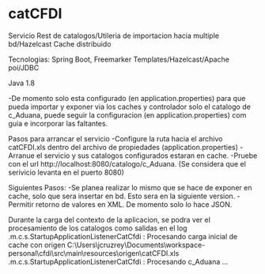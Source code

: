 # catCFDI

Servicio Rest de catalogos/Utileria de importacion hacia multiple bd/Hazelcast Cache distribuido

Tecnologias: Spring Boot, Freemarker Templates/Hazelcast/Apache poi/JDBC

Java 1.8

-De momento solo esta configurado (en application.properties) para que pueda importar y exponer via los caches y controlador solo el catalogo de c_Aduana, 
puede seguir la configuracion (en application.properties) com guia e incorporar las faltantes.

Pasos para arrancar el servicio
-Configure la ruta hacia el archivo catCFDI.xls dentro del archivo de propiedades (application.properties)
-Arranue el servicio y sus catalogos configurados estaran en cache.
-Pruebe con el url http://localhost:8080/catalogo/c_Aduana. (Se considera que el serivicio levanta en el puerto 8080)

Siguientes Pasos:
-Se planea realizar lo mismo que se hace de exponer en cache, solo que sera insertar en bd. Esto sera en la siguiente version.
-Permitir retorno de valores en XML. De momento solo lo hace JSON.

Durante la carga del contexto de la aplicacion, se podra ver el procesamiento de los catalogos como salidas en el log
.m.c.s.StartupApplicationListenerCatCfdi : Procesando carga inicial de cache con origen C:\Users\jcruzrey\Documents\workspace-personal\cfdi\src\main\resources\origen\catCFDI.xls
.m.c.s.StartupApplicationListenerCatCfdi : Procesando c_Aduana ...

